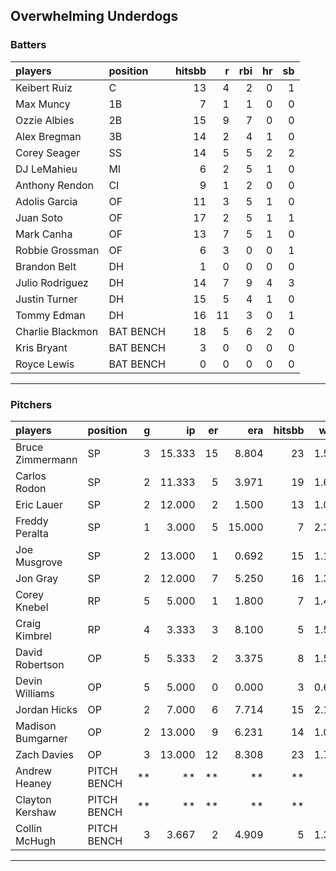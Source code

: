 ## Overwhelming Underdogs

### Batters

 
|players          |position  | hitsbb|  r| rbi| hr| sb| 
|:----------------|:---------|------:|--:|---:|--:|--:| 
|Keibert Ruiz     |C         |     13|  4|   2|  0|  1| 
|Max Muncy        |1B        |      7|  1|   1|  0|  0| 
|Ozzie Albies     |2B        |     15|  9|   7|  0|  0| 
|Alex Bregman     |3B        |     14|  2|   4|  1|  0| 
|Corey Seager     |SS        |     14|  5|   5|  2|  2| 
|DJ LeMahieu      |MI        |      6|  2|   5|  1|  0| 
|Anthony Rendon   |CI        |      9|  1|   2|  0|  0| 
|Adolis Garcia    |OF        |     11|  3|   5|  1|  0| 
|Juan Soto        |OF        |     17|  2|   5|  1|  1| 
|Mark Canha       |OF        |     13|  7|   5|  1|  0| 
|Robbie Grossman  |OF        |      6|  3|   0|  0|  1| 
|Brandon Belt     |DH        |      1|  0|   0|  0|  0| 
|Julio Rodriguez  |DH        |     14|  7|   9|  4|  3| 
|Justin Turner    |DH        |     15|  5|   4|  1|  0| 
|Tommy Edman      |DH        |     16| 11|   3|  0|  1| 
|Charlie Blackmon |BAT BENCH |     18|  5|   6|  2|  0| 
|Kris Bryant      |BAT BENCH |      3|  0|   0|  0|  0| 
|Royce Lewis      |BAT BENCH |      0|  0|   0|  0|  0| 

* * *

### Pitchers

 
|players           |position    |  g|     ip| er|    era| hitsbb|  whip| so|  w| sv| 
|:-----------------|:-----------|--:|------:|--:|------:|------:|-----:|--:|--:|--:| 
|Bruce Zimmermann  |SP          |  3| 15.333| 15|  8.804|     23| 1.500|  9|  0|  0| 
|Carlos Rodon      |SP          |  2| 11.333|  5|  3.971|     19| 1.676|  8|  0|  0| 
|Eric Lauer        |SP          |  2| 12.000|  2|  1.500|     13| 1.083|  6|  2|  0| 
|Freddy Peralta    |SP          |  1|  3.000|  5| 15.000|      7| 2.333|  2|  0|  0| 
|Joe Musgrove      |SP          |  2| 13.000|  1|  0.692|     15| 1.154| 11|  1|  0| 
|Jon Gray          |SP          |  2| 12.000|  7|  5.250|     16| 1.333|  9|  0|  0| 
|Corey Knebel      |RP          |  5|  5.000|  1|  1.800|      7| 1.400|  5|  1|  1| 
|Craig Kimbrel     |RP          |  4|  3.333|  3|  8.100|      5| 1.500|  5|  0|  3| 
|David Robertson   |OP          |  5|  5.333|  2|  3.375|      8| 1.500|  6|  0|  1| 
|Devin Williams    |OP          |  5|  5.000|  0|  0.000|      3| 0.600|  9|  0|  2| 
|Jordan Hicks      |OP          |  2|  7.000|  6|  7.714|     15| 2.143|  8|  0|  0| 
|Madison Bumgarner |OP          |  2| 13.000|  9|  6.231|     14| 1.077| 10|  0|  0| 
|Zach Davies       |OP          |  3| 13.000| 12|  8.308|     23| 1.769|  9|  0|  0| 
|Andrew Heaney     |PITCH BENCH | **|     **| **|     **|     **|    **| **| **| **| 
|Clayton Kershaw   |PITCH BENCH | **|     **| **|     **|     **|    **| **| **| **| 
|Collin McHugh     |PITCH BENCH |  3|  3.667|  2|  4.909|      5| 1.364|  0|  0|  0| 


* * *



